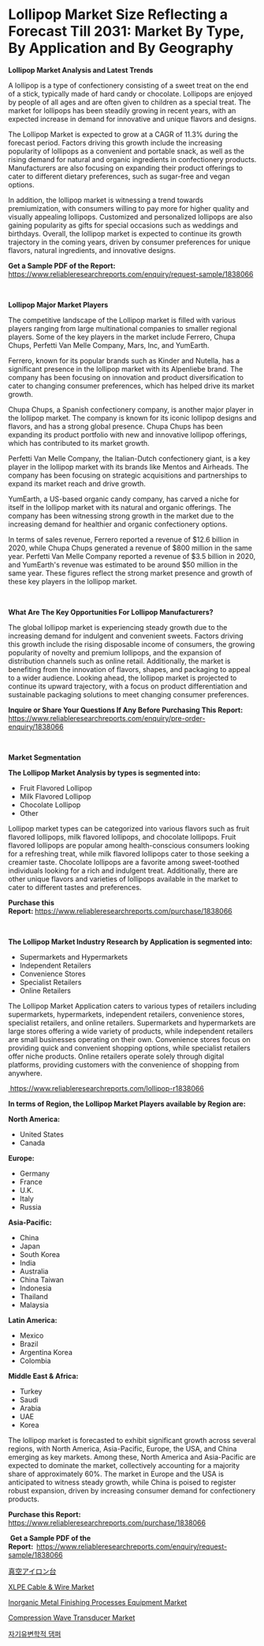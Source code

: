 <p><h1>Lollipop Market Size Reflecting a Forecast Till 2031: Market By Type, By Application and By Geography</h1></p><p><strong>Lollipop Market Analysis and Latest Trends</strong></p>
<p><p>A lollipop is a type of confectionery consisting of a sweet treat on the end of a stick, typically made of hard candy or chocolate. Lollipops are enjoyed by people of all ages and are often given to children as a special treat. The market for lollipops has been steadily growing in recent years, with an expected increase in demand for innovative and unique flavors and designs.</p><p>The Lollipop Market is expected to grow at a CAGR of 11.3% during the forecast period. Factors driving this growth include the increasing popularity of lollipops as a convenient and portable snack, as well as the rising demand for natural and organic ingredients in confectionery products. Manufacturers are also focusing on expanding their product offerings to cater to different dietary preferences, such as sugar-free and vegan options.</p><p>In addition, the lollipop market is witnessing a trend towards premiumization, with consumers willing to pay more for higher quality and visually appealing lollipops. Customized and personalized lollipops are also gaining popularity as gifts for special occasions such as weddings and birthdays. Overall, the lollipop market is expected to continue its growth trajectory in the coming years, driven by consumer preferences for unique flavors, natural ingredients, and innovative designs.</p></p>
<p><strong>Get a Sample PDF of the Report:&nbsp;</strong> <a href="https://www.reliableresearchreports.com/enquiry/request-sample/1838066">https://www.reliableresearchreports.com/enquiry/request-sample/1838066</a></p>
<p>&nbsp;</p>
<p><strong>Lollipop Major Market Players</strong></p>
<p><p>The competitive landscape of the Lollipop market is filled with various players ranging from large multinational companies to smaller regional players. Some of the key players in the market include Ferrero, Chupa Chups, Perfetti Van Melle Company, Mars, Inc, and YumEarth.</p><p>Ferrero, known for its popular brands such as Kinder and Nutella, has a significant presence in the lollipop market with its Alpenliebe brand. The company has been focusing on innovation and product diversification to cater to changing consumer preferences, which has helped drive its market growth.</p><p>Chupa Chups, a Spanish confectionery company, is another major player in the lollipop market. The company is known for its iconic lollipop designs and flavors, and has a strong global presence. Chupa Chups has been expanding its product portfolio with new and innovative lollipop offerings, which has contributed to its market growth.</p><p>Perfetti Van Melle Company, the Italian-Dutch confectionery giant, is a key player in the lollipop market with its brands like Mentos and Airheads. The company has been focusing on strategic acquisitions and partnerships to expand its market reach and drive growth.</p><p>YumEarth, a US-based organic candy company, has carved a niche for itself in the lollipop market with its natural and organic offerings. The company has been witnessing strong growth in the market due to the increasing demand for healthier and organic confectionery options.</p><p>In terms of sales revenue, Ferrero reported a revenue of $12.6 billion in 2020, while Chupa Chups generated a revenue of $800 million in the same year. Perfetti Van Melle Company reported a revenue of $3.5 billion in 2020, and YumEarth's revenue was estimated to be around $50 million in the same year. These figures reflect the strong market presence and growth of these key players in the lollipop market.</p></p>
<p>&nbsp;</p>
<p><strong>What Are The Key Opportunities For Lollipop Manufacturers?</strong></p>
<p><p>The global lollipop market is experiencing steady growth due to the increasing demand for indulgent and convenient sweets. Factors driving this growth include the rising disposable income of consumers, the growing popularity of novelty and premium lollipops, and the expansion of distribution channels such as online retail. Additionally, the market is benefiting from the innovation of flavors, shapes, and packaging to appeal to a wider audience. Looking ahead, the lollipop market is projected to continue its upward trajectory, with a focus on product differentiation and sustainable packaging solutions to meet changing consumer preferences.</p></p>
<p><strong>Inquire or Share Your Questions If Any Before Purchasing This Report:</strong> <a href="https://www.reliableresearchreports.com/enquiry/pre-order-enquiry/1838066">https://www.reliableresearchreports.com/enquiry/pre-order-enquiry/1838066</a></p>
<p>&nbsp;</p>
<p><strong>Market Segmentation</strong></p>
<p><strong>The Lollipop Market Analysis by types is segmented into:</strong></p>
<p><ul><li>Fruit Flavored Lollipop</li><li>Milk Flavored Lollipop</li><li>Chocolate Lollipop</li><li>Other</li></ul></p>
<p><p>Lollipop market types can be categorized into various flavors such as fruit flavored lollipops, milk flavored lollipops, and chocolate lollipops. Fruit flavored lollipops are popular among health-conscious consumers looking for a refreshing treat, while milk flavored lollipops cater to those seeking a creamier taste. Chocolate lollipops are a favorite among sweet-toothed individuals looking for a rich and indulgent treat. Additionally, there are other unique flavors and varieties of lollipops available in the market to cater to different tastes and preferences.</p></p>
<p><strong>Purchase this Report:&nbsp;</strong><a href="https://www.reliableresearchreports.com/purchase/1838066">https://www.reliableresearchreports.com/purchase/1838066</a></p>
<p>&nbsp;</p>
<p><strong>The Lollipop Market Industry Research by Application is segmented into:</strong></p>
<p><ul><li>Supermarkets and Hypermarkets</li><li>Independent Retailers</li><li>Convenience Stores</li><li>Specialist Retailers</li><li>Online Retailers</li></ul></p>
<p><p>The Lollipop Market Application caters to various types of retailers including supermarkets, hypermarkets, independent retailers, convenience stores, specialist retailers, and online retailers. Supermarkets and hypermarkets are large stores offering a wide variety of products, while independent retailers are small businesses operating on their own. Convenience stores focus on providing quick and convenient shopping options, while specialist retailers offer niche products. Online retailers operate solely through digital platforms, providing customers with the convenience of shopping from anywhere.</p></p>
<p><a href="https://www.reliableresearchreports.com/lollipop-r1838066">&nbsp;https://www.reliableresearchreports.com/lollipop-r1838066</a></p>
<p><strong>In terms of Region, the Lollipop Market Players available by Region are:</strong></p>
<p>
    <p> <strong> North America: </strong>
        <ul>
            <li>United States</li>
            <li>Canada</li>
        </ul>
        </p> 
    <p> <strong> Europe: </strong>
        <ul>
            <li>Germany</li>
            <li>France</li>
            <li>U.K.</li>
            <li>Italy</li>
            <li>Russia</li>
        </ul>
        </p> 
    <p> <strong> Asia-Pacific: </strong>
        <ul>
            <li>China</li>
            <li>Japan</li>
            <li>South Korea</li>
            <li>India</li>
            <li>Australia</li>
            <li>China Taiwan</li>
            <li>Indonesia</li>
            <li>Thailand</li>
            <li>Malaysia</li>
        </ul>
        </p> 
    <p> <strong> Latin America: </strong>
        <ul>
            <li>Mexico</li>
            <li>Brazil</li>
            <li>Argentina Korea</li>
            <li>Colombia</li>
        </ul>
        </p> 
    <p> <strong> Middle East & Africa: </strong>
        <ul>
            <li>Turkey</li>
            <li>Saudi</li>
            <li>Arabia</li>
            <li>UAE</li>
            <li>Korea</li>
        </ul>
    </p>
    </p>
<p><p>The lollipop market is forecasted to exhibit significant growth across several regions, with North America, Asia-Pacific, Europe, the USA, and China emerging as key markets. Among these, North America and Asia-Pacific are expected to dominate the market, collectively accounting for a majority share of approximately 60%. The market in Europe and the USA is anticipated to witness steady growth, while China is poised to register robust expansion, driven by increasing consumer demand for confectionery products.</p></p>
<p><strong>Purchase this Report: </strong><a href="https://www.reliableresearchreports.com/purchase/1838066">https://www.reliableresearchreports.com/purchase/1838066</a></p>
<p>&nbsp;<strong>Get a Sample PDF of the Report:&nbsp;&nbsp;</strong><a href="https://www.reliableresearchreports.com/enquiry/request-sample/1838066">https://www.reliableresearchreports.com/enquiry/request-sample/1838066</a></p>
<p><strong></strong></p>
<p><p><a href="https://github.com/MacyOrn/Market-Research-Report-List-1/blob/main/9096216150164.md">真空アイロン台</a></p><p><a href="https://www.linkedin.com/pulse/xlpe-cable-amp-wire-market-provides-comprehensive-analysis-z6rac?trackingId=Uv781nalqW%2FquUexAKVBPA%3D%3D">XLPE Cable & Wire Market</a></p><p><a href="https://www.linkedin.com/pulse/inorganic-metal-finishing-processes-equipment-market-competitive-3xltc?trackingId=R5anxgcySJiYruWdjZl5aA%3D%3D">Inorganic Metal Finishing Processes Equipment Market</a></p><p><a href="https://github.com/kpvmspce33/Market-Research-Report-List-1/blob/main/compression-wave-transducer-market.md">Compression Wave Transducer Market</a></p><p><a href="https://github.com/bbbexter1/Market-Research-Report-List-1/blob/main/9931273160089.md">자기유변학적 댐퍼</a></p></p>